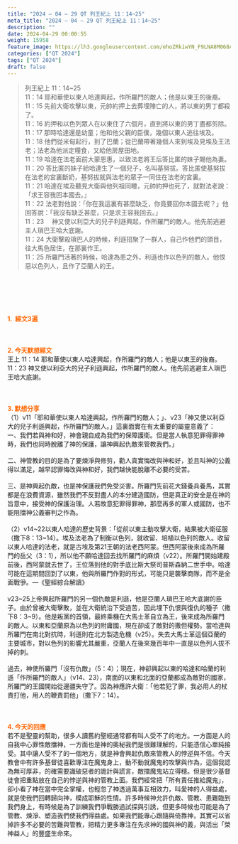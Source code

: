 ```yaml
---
title: "2024 – 04 – 29 QT 列王紀上 11：14~25"
meta_title: "2024 – 04 – 29 QT 列王紀上 11：14~25"
description: ""
date: 2024-04-29 00:00:55
weight: 15958
feature_image: https://lh3.googleusercontent.com/ehoZRkiwYN_F9LNA8M068AYxt73EavCZno-PD1cJRuf5BbSkQVUWr3gNEbt5kSs28Pb_Elg17kSrtf9ybWvojWoMV6I4tPM3vGRGDq6GkKkPdL2Gut4QAIw4-uykKUAtNiKgQKntvsU=w800
categories: ["QT 2024"]
tags: ["QT 2024"]
draft: false
---
```


<blockquote>列王紀上 11：14~25<br />
11：14 耶和華使以東人哈達興起，作所羅門的敵人；他是以東王的後裔。<br />
11：15 先前大衛攻擊以東，元帥約押上去葬埋陣亡的人，將以東的男丁都殺了。<br />
11：16 約押和以色列眾人在以東住了六個月，直到將以東的男丁盡都剪除。<br />
11：17 那時哈達還是幼童；他和他父親的臣僕，幾個以東人逃往埃及。<br />
11：18 他們從米甸起行，到了巴蘭；從巴蘭帶著幾個人來到埃及見埃及王法老；法老為他派定糧食，又給他房屋田地。<br />
11：19 哈達在法老面前大蒙恩惠，以致法老將王后答比匿的妹子賜他為妻。<br />
11：20 答比匿的妹子給哈達生了一個兒子，名叫基努拔。答比匿使基努拔在法老的宮裏斷奶，基努拔就與法老的眾子一同住在法老的宮裏。<br />
11：21 哈達在埃及聽見大衛與他列祖同睡，元帥約押也死了，就對法老說：「求王容我回本國去。」<br />
11：22 法老對他說：「你在我這裏有甚麼缺乏，你竟要回你本國去呢？」他回答說：「我沒有缺乏甚麼，只是求王容我回去。」<br />
11：23 　神又使以利亞大的兒子利遜興起，作所羅門的敵人。他先前逃避主人瑣巴王哈大底謝。<br />
11：24 大衛擊殺瑣巴人的時候，利遜招聚了一群人，自己作他們的頭目，往大馬色居住，在那裏作王。<br />
11：25 所羅門活著的時候，哈達為患之外，利遜也作以色列的敵人。他恨惡以色列人，且作了亞蘭人的王。</blockquote><br />
&nbsp;<br />
<br />
&nbsp;<br />
<br />
<span style="color: #ff6600;"><strong>1.  經文3遍</strong></span><br />
<br />
&nbsp;<br />
<br />
<span style="color: #ff6600;"><strong>2. 今天默想經文<br />
</strong></span>王上 11：14 耶和華使以東人哈達興起，作所羅門的敵人；他是以東王的後裔。<br />
11：23 神又使以利亞大的兒子利遜興起，作所羅門的敵人。他先前逃避主人瑣巴王哈大底謝。<br />
<br />
&nbsp;<br />
<br />
<strong><span style="color: #ff6600;">3. 默想分享<br />
</span></strong>（1）v11「耶和華使以東人哈達興起，作所羅門的敵人；」、v23「神又使以利亞大的兒子利遜興起，作所羅門的敵人。」這裏面實在有太重要的屬靈意義了：<br />
一、我們若與神和好，神會親自成為我們的保障護衛。但是當人執意犯罪得罪神時，我們也同時脫離了神的保護，讓神興起仇敵來管教我們。」<br />
<br />
二、神管教的目的是為了要煉淨與修剪，勸人真實悔改與神和好，並且叫神的公義得以滿足，越早認罪悔改與神和好，我們越快能脫離不必要的受苦。<br />
<br />
三、是神興起仇敵，也是神保護我們免受災害。所羅門先前花大錢養兵養馬，其實都是在浪費資源，雖然我們不反對盡人的本分建造國防，但是真正的安全是在神的旨意中，接受神的保護治理。人若故意犯罪得罪神，那麼再多的軍人或國防，也不能阻擋神公義審判之作為。<br />
<br />
（2）v14~22以東人哈達的歷史背景：「從前以東主動攻擊大衛，結果被大衛征服（撒下8：13~14）。埃及法老為了制衡以色列，就收留、培植以色列的敵人。收留以東人哈達的法老，就是古埃及第21王朝的法老西阿蒙。但西阿蒙後來成為所羅門的岳父（3：1），所以他不願哈達回去找所羅門的麻煩（v22）。所羅門開始建殿前後，西阿蒙就去世了，王位落到他的對手底比斯大祭司普斯森納二世手中。哈達可能在這期間回到了以東，他與所羅門作對的形式，可能只是襲擊商隊，而不是全面戰爭。—《聖經綜合解讀》<br />
<br />
v23~25上帝興起所羅門的另一個仇敵是利遜，他是亞蘭人瑣巴王哈大底謝的臣子。由於曾被大衛擊敗，並在大衛統治下受過苦，因此埋下仇恨與復仇的種子（撒下8：3~9）。他是叛黨的首領，最終乘機在大馬士革自立為王，後來成為所羅門的敵人。以東和亞蘭原為以色列的附庸國，現在卻成了敵對的撒但權勢。當哈達與所羅門在南北對抗時，利遜則在北方製造危機（v25）。失去大馬士革這個亞蘭的主要城市，對以色列的影響尤其嚴重，亞蘭人在後來幾百年中一直是以色列人拔不掉的刺。<br />
<br />
過去，神使所羅門「沒有仇敵」（5：4）；現在，神卻興起以東的哈達和哈蘭的利遜「作所羅門的敵人」（v14、23），南面的以東和北面的亞蘭都成為敵對的國家，所羅門的王國開始從邊疆失守了。因為神應許大衛：「他若犯了罪，我必用人的杖責打他，用人的鞭責罰他」（撒下7：14）。<br />
<br />
&nbsp;<br />
<br />
<strong style="font-size: inherit;"><span style="color: #ff6600;">4. 今天的回應<br />
</span></strong>若不是聖靈的幫助，很多人讀舊約聖經通常都有叫人受不了的地方。一方面是人的自我中心罪性敵擋神，一方面也是神的奧秘我們是很難理解的，只能憑信心單純接受。其中讓人受不了的一個地方，就是神會興起仇敵來管教人的悖逆與不信。今天教會中有許多基督徒喜歡專注在魔鬼身上，動不動就魔鬼的攻擊與作為，這個我認為無可厚非，的確需要識破惡者的詭計與謊言，敵擋魔鬼站立得穩。但是很少基督徒會把重點放在自己的悖逆與神的管教上面。我們經常把「所有責任推給魔鬼」，卻小看了神在當中完全掌權，也輕忽了神透過萬事互相效力，叫愛神的人得益處，就是使我們回轉歸向神，模成耶穌的性情。許多時候神允許仇敵、管教、患難臨到我們身上，有時候是為了訓練我們爭戰勝過試探與引誘，但更多時候也可能是為了管教、煉淨、塑造我們使我們得益處。如果我們能專心跟隨與倚靠神，其實可以省掉許多不必要的苦難與管教，把精力更多專注在先求神的國與神的義，與活出「榮神益人」的豐盛生命來。<br />
<br />
&nbsp;<br />
<br />
<audio style="display: none;" controls="controls"></audio><br />
<br />
<audio style="display: none;" controls="controls"></audio><br />
<br />
<audio style="display: none;" controls="controls"></audio><br />
<br />
<audio style="display: none;" controls="controls"></audio><br />
<br />
<audio style="display: none;" controls="controls"></audio>
        